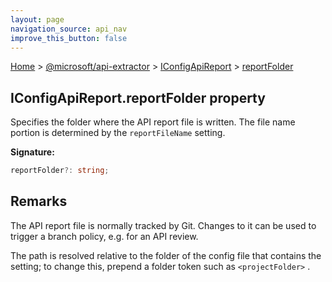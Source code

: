```yaml
---
layout: page
navigation_source: api_nav
improve_this_button: false
---
```



[Home](./index.md) &gt; [@microsoft/api-extractor](./api-extractor.md) &gt; [IConfigApiReport](./api-extractor.iconfigapireport.md) &gt; [reportFolder](./api-extractor.iconfigapireport.reportfolder.md)

## IConfigApiReport.reportFolder property

Specifies the folder where the API report file is written. The file name portion is determined by the `reportFileName` setting.

<b>Signature:</b>

```typescript
reportFolder?: string;
```

## Remarks

The API report file is normally tracked by Git. Changes to it can be used to trigger a branch policy, e.g. for an API review.

The path is resolved relative to the folder of the config file that contains the setting; to change this, prepend a folder token such as `<projectFolder>` .
